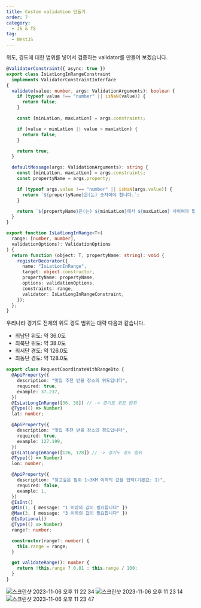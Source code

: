 ```yaml
---
title: Custom validation 만들기
order: 7
category:
  - JS & TS
tag:
  - NestJS
---
```


위도, 경도에 대한 범위를 넣어서 검증하는 validator를 만들어 보겠습니다.

```ts
@ValidatorConstraint({ async: true })
export class IsLatLongInRangeConstraint
  implements ValidatorConstraintInterface
{
  validate(value: number, args: ValidationArguments): boolean {
    if (typeof value !== "number" || isNaN(value)) {
      return false;
    }

    const [minLatLon, maxLatLon] = args.constraints;

    if (value < minLatLon || value > maxLatLon) {
      return false;
    }

    return true;
  }

  defaultMessage(args: ValidationArguments): string {
    const [minLatLon, maxLatLon] = args.constraints;
    const propertyName = args.property;

    if (typeof args.value !== "number" || isNaN(args.value)) {
      return `${propertyName}은(는) 숫자여야 합니다.`;
    }

    return `${propertyName}은(는) ${minLatLon}에서 ${maxLatLon} 사이여야 합니다.`;
  }
}

export function IsLatLongInRange<T>(
  range: [number, number],
  validationOptions?: ValidationOptions
) {
  return function (object: T, propertyName: string): void {
    registerDecorator({
      name: "IsLatLonInRange",
      target: object.constructor,
      propertyName: propertyName,
      options: validationOptions,
      constraints: range,
      validator: IsLatLongInRangeConstraint,
    });
  };
}
```

우리나라 경기도 전체의 위도 경도 범위는 대략 다음과 같습니다.

- 최남단 위도: 약 36.0도
- 최북단 위도: 약 38.0도
- 최서단 경도: 약 126.0도
- 최동단 경도: 약 128.0도

```ts
export class RequestCoordinateWithRangeDto {
  @ApiProperty({
    description: "맛집 추천 받을 장소의 위도입니다",
    required: true,
    example: 37.237,
  })
  @IsLatLongInRange([36, 38]) // -> 경기도 위도 범위
  @Type(() => Number)
  lat: number;

  @ApiProperty({
    description: "맛집 추천 받을 장소의 경도입니다",
    required: true,
    example: 127.199,
  })
  @IsLatLongInRange([126, 128]) // -> 경기도 경도 범위
  @Type(() => Number)
  lon: number;

  @ApiProperty({
    description: "찾고싶은 범위 1~3KM 이하의 값을 입력(기본값: 1)",
    required: false,
    example: 1,
  })
  @IsInt()
  @Min(1, { message: "1 이상의 값이 필요합니다" })
  @Max(3, { message: "3 이하의 값이 필요합니다" })
  @IsOptional()
  @Type(() => Number)
  range?: number;

  constructor(range?: number) {
    this.range = range;
  }

  get validateRange(): number {
    return !this.range ? 0.01 : this.range / 100;
  }
}
```

![스크린샷 2023-11-06 오후 11 22 34](https://github.com/pre-onboarding-backend-G/feed-me-baby/assets/96982072/f3cd02ff-604f-47a2-8c9f-d82625cc9acd)
![스크린샷 2023-11-06 오후 11 23 14](https://github.com/pre-onboarding-backend-G/feed-me-baby/assets/96982072/c9667024-a53d-41f7-9cda-188a4930d04e)
![스크린샷 2023-11-06 오후 11 23 47](https://github.com/pre-onboarding-backend-G/feed-me-baby/assets/96982072/53c2e33e-14d5-47d9-bf57-c02ede5bf0d7)
